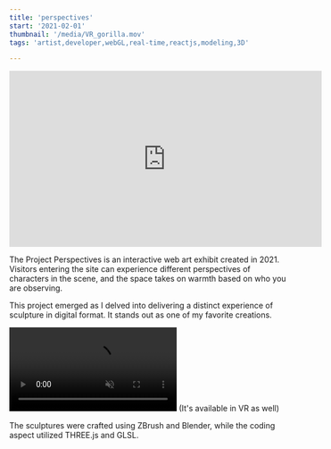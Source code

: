```yaml
---
title: 'perspectives'
start: '2021-02-01'
thumbnail: '/media/VR_gorilla.mov'
tags: 'artist,developer,webGL,real-time,reactjs,modeling,3D'

---
```


<iframe width="560" height="315" src="https://www.youtube.com/embed/ReIv7O2MJ10?si=LpM32XxUiicuLe2R" title="YouTube video player" frameborder="0" allow="accelerometer; autoplay; clipboard-write; encrypted-media; gyroscope; picture-in-picture; web-share" allowfullscreen></iframe>


The Project Perspectives is an interactive web art exhibit created in 2021. Visitors entering the site can experience different perspectives of characters in the scene, and the space takes on warmth based on who you are observing.

This project emerged as I delved into delivering a distinct experience of sculpture in digital format. It stands out as one of my favorite creations.

<video muted autoplay loop><source src='/media/VR_gorilla.mov'></video>
(It's available in VR as well)

The sculptures were crafted using ZBrush and Blender, while the coding aspect utilized THREE.js and GLSL.
